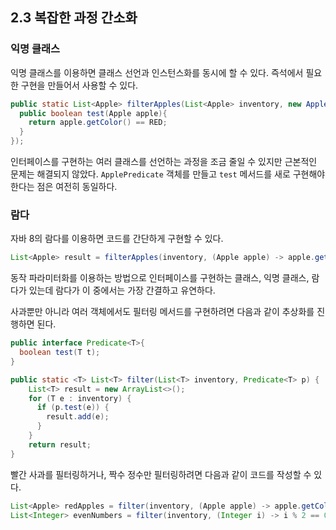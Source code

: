 ## 2.3 복잡한 과정 간소화
### 익명 클래스
익명 클래스를 이용하면 클래스 선언과 인스턴스화를 동시에 할 수 있다. 즉석에서 필요한 구현을 만들어서 사용할 수 있다.
```Java
public static List<Apple> filterApples(List<Apple> inventory, new ApplePredicate(){
  public boolean test(Apple apple){
    return apple.getColor() == RED;
  }
});
```
인터페이스를 구현하는 여러 클래스를 선언하는 과정을 조금 줄일 수 있지만 근본적인 문제는 해결되지 않았다. `ApplePredicate` 객체를 만들고 `test` 메서드를 새로 구현해야 한다는 점은 여전히 동일하다.
### 람다
자바 8의 람다를 이용하면 코드를 간단하게 구현할 수 있다.
```Java
List<Apple> result = filterApples(inventory, (Apple apple) -> apple.getColor() == RED);
```
동작 파라미터화를 이용하는 방법으로 인터페이스를 구현하는 클래스, 익명 클래스, 람다가 있는데 람다가 이 중에서는 가장 간결하고 유연하다.

사과뿐만 아니라 여러 객체에서도 필터링 메서드를 구현하려면 다음과 같이 추상화를 진행하면 된다.
```Java
public interface Predicate<T>{
  boolean test(T t);
}
```
```Java
public static <T> List<T> filter(List<T> inventory, Predicate<T> p) {
    List<T> result = new ArrayList<>();
    for (T e : inventory) {
      if (p.test(e)) {
        result.add(e);
      }
    }
    return result;
}
```
빨간 사과를 필터링하거나, 짝수 정수만 필터링하려면 다음과 같이 코드를 작성할 수 있다.
```Java
List<Apple> redApples = filter(inventory, (Apple apple) -> apple.getColor() == RED);
List<Integer> evenNumbers = filter(inventory, (Integer i) -> i % 2 == 0);
```
